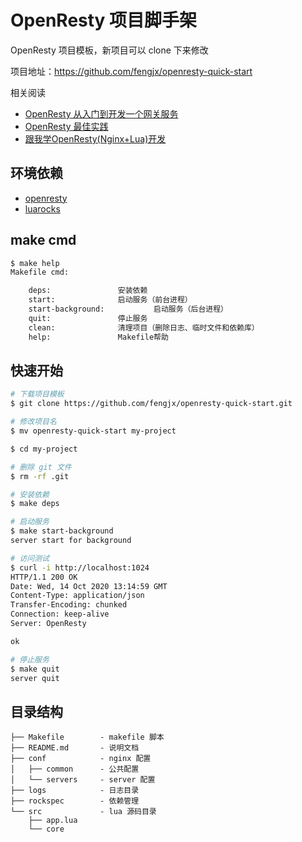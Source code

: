 # OpenResty 项目脚手架

OpenResty 项目模板，新项目可以 clone 下来修改

项目地址：<https://github.com/fengjx/openresty-quick-start>

相关阅读
- [OpenResty 从入门到开发一个网关服务](https://blog.fengjx.com/openresty/gateway/)
- [OpenResty 最佳实践](https://moonbingbing.gitbooks.io/openresty-best-practices/content/)
- [跟我学OpenResty(Nginx+Lua)开发](https://www.iteye.com/blog/jinnianshilongnian-2190344)

## 环境依赖

- [openresty](http://openresty.org/cn/installation.html)
- [luarocks](https://github.com/luarocks/luarocks/wiki/Download)

## make cmd

```bash
$ make help
Makefile cmd:

    deps:				安装依赖
    start:				启动服务（前台进程）
    start-background:			启动服务（后台进程）
    quit:				停止服务
    clean:				清理项目（删除日志、临时文件和依赖库）
    help:				Makefile帮助
```

## 快速开始

```bash
# 下载项目模板
$ git clone https://github.com/fengjx/openresty-quick-start.git

# 修改项目名
$ mv openresty-quick-start my-project

$ cd my-project

# 删除 git 文件
$ rm -rf .git

# 安装依赖
$ make deps

# 启动服务
$ make start-background
server start for background

# 访问测试
$ curl -i http://localhost:1024
HTTP/1.1 200 OK
Date: Wed, 14 Oct 2020 13:14:59 GMT
Content-Type: application/json
Transfer-Encoding: chunked
Connection: keep-alive
Server: OpenResty

ok

# 停止服务
$ make quit
server quit
```

## 目录结构

```
├── Makefile        - makefile 脚本
├── README.md       - 说明文档
├── conf            - nginx 配置
│   ├── common      - 公共配置
│   └── servers     - server 配置
├── logs            - 日志目录
├── rockspec        - 依赖管理
└── src             - lua 源码目录
    ├── app.lua
    └── core
```
